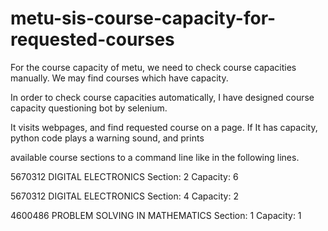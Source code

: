 # metu-sis-course-capacity-for-requested-courses

For the course capacity of metu, we need to check course capacities manually. We may find courses which have capacity. 

In order to check course capacities automatically, I have designed course capacity questioning bot by selenium. 

It visits webpages, and find requested course on a page. If It has capacity, python code plays a warning sound, and prints

available course sections to a command line like in the following lines.

 5670312 DIGITAL ELECTRONICS Section: 2 Capacity: 6

 5670312 DIGITAL ELECTRONICS Section: 4 Capacity: 2

 4600486 PROBLEM SOLVING IN MATHEMATICS Section: 1 Capacity: 1
